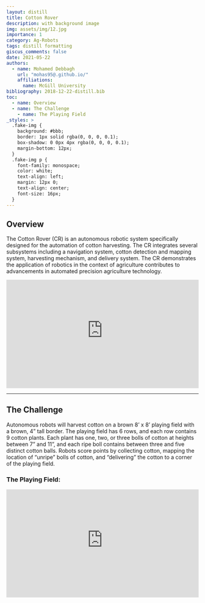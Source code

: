 ```yaml
---
layout: distill
title: Cotton Rover
description: with background image
img: assets/img/12.jpg
importance: 1
category: Ag-Robots
tags: distill formatting
giscus_comments: false
date: 2021-05-22
authors:
  - name: Mohamed Debbagh
    url: "mohas95@.github.io/"
    affiliations:
      name: McGill University
bibliography: 2018-12-22-distill.bib
toc:
  - name: Overview
  - name: The Challenge
    - name: The Playing Field
_styles: >
  .fake-img {
    background: #bbb;
    border: 1px solid rgba(0, 0, 0, 0.1);
    box-shadow: 0 0px 4px rgba(0, 0, 0, 0.1);
    margin-bottom: 12px;
  }
  .fake-img p {
    font-family: monospace;
    color: white;
    text-align: left;
    margin: 12px 0;
    text-align: center;
    font-size: 16px;
  }
---
```


## Overview
The Cotton Rover (CR) is an autonomous robotic system specifically designed for the automation of cotton harvesting. The CR integrates several subsystems including a navigation system, cotton detection and mapping system, harvesting mechanism, and delivery system. The CR demonstrates the application of robotics in the context of agriculture contributes to advancements in automated precision agriculture technology.

<style>.embed-container { position: relative; padding-bottom: 56.25%; height: 0; overflow: hidden; max-width: 100%; } .embed-container iframe, .embed-container object, .embed-container embed { position: absolute; top: 0; left: 0; width: 100%; height: 100%; }</style><div class='embed-container'><iframe src='https://mail93832.autodesk360.com/shares/public/SHd38bfQT1fb47330c99ef8447249f44dc17?mode=embed' width='1024' height='768' allowfullscreen='true' webkitallowfullscreen='true' mozallowfullscreen='true'  frameborder='0'></iframe></div>

---

## The Challenge

Autonomous robots will harvest cotton on a brown 8’ x 8’ playing field with a brown, 4” tall border. The playing field has 6 rows, and each row contains 9 cotton plants. Each plant has one, two, or three bolls of cotton at heights between 7” and 11”, and each ripe boll contains between three and five distinct cotton balls. Robots score points by collecting cotton, mapping the location of “unripe” bolls of cotton, and “delivering” the cotton to a corner of the playing field.

### The Playing Field:

<style>.embed-container { position: relative; padding-bottom: 56.25%; height: 0; overflow: hidden; max-width: 100%; } .embed-container iframe, .embed-container object, .embed-container embed { position: absolute; top: 0; left: 0; width: 100%; height: 100%; }</style><div class='embed-container'><iframe src='https://mail93832.autodesk360.com/shares/public/SHd38bfQT1fb47330c9992aef2be1efcc409?mode=embed' width='1024' height='768' allowfullscreen='true' webkitallowfullscreen='true' mozallowfullscreen='true'  frameborder='0'></iframe></div>
<br/>
